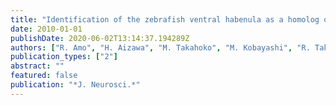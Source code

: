 ```yaml
---
title: "Identification of the zebrafish ventral habenula as a homolog of the mammalian lateral habenula"
date: 2010-01-01
publishDate: 2020-06-02T13:14:37.194289Z
authors: ["R. Amo", "H. Aizawa", "M. Takahoko", "M. Kobayashi", "R. Takahashi", "T. Aoki", "H. Okamoto"]
publication_types: ["2"]
abstract: ""
featured: false
publication: "*J. Neurosci.*"
---
```


